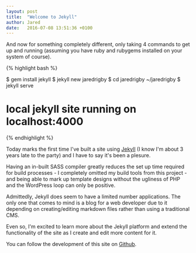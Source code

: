 ```yaml
---
layout: post
title:  "Welcome to Jekyll"
author: Jared
date:   2016-07-08 13:51:36 +0100
---
```



And now for something completely different, only taking 4 commands to get up and running (assuming you have ruby and rubygems installed on your system of course).

{% highlight bash %}

$ gem install jekyll
$ jekyll new jaredrigby
$ cd jaredrigby
~/jaredrigby $ jekyll serve

# local jekyll site running on localhost:4000

{% endhighlight %}

Today marks the first time I've built a site using [Jekyll](https://jekyllrb.com/) (I know I'm about 3 years late to the party) and I have to say it's been a plesure.

Having an in-built SASS compiler greatly reduces the set up time required for build processes - I completely omitted my build tools from this project - and being able to mark up template designs without the ugliness of PHP and the WordPress loop can only be positive.

Admittedly, Jekyll does seem to have a limited number applications. The only one that comes to mind is a blog for a web developer due to it depending on creating/editing markdown files rather than using a traditional CMS.

Even so, I'm excited to learn more about the Jekyll platform and extend the functionality of the site as I create and edit more content for it.

You can follow the development of this site on [Github](https://github.com/jazibobs/jazibobs.github.io).